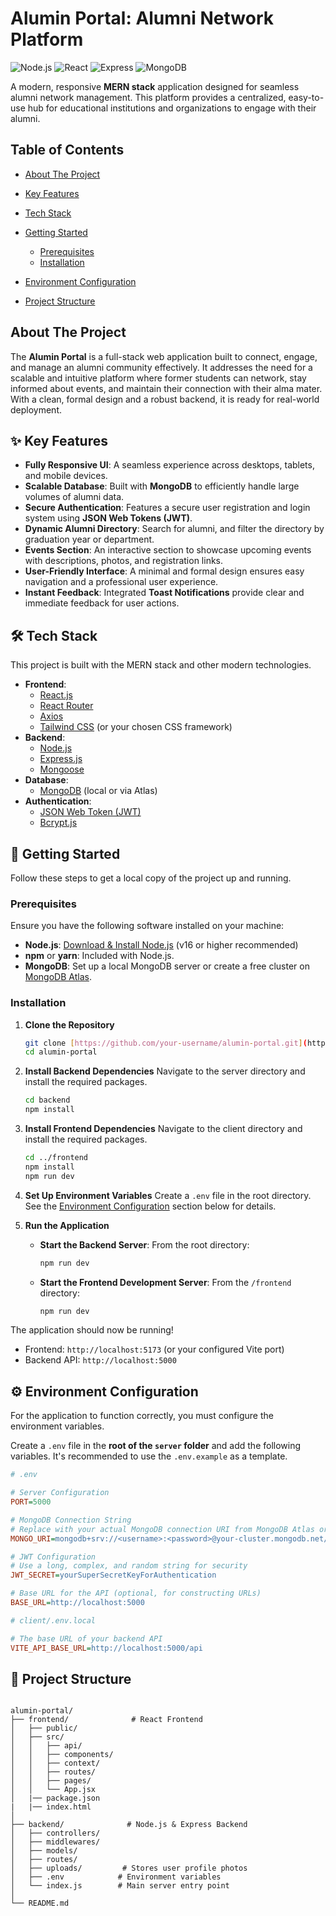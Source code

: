 # Alumin Portal: Alumni Network Platform


![Node.js](https://img.shields.io/badge/Node.js-18.x-339933?logo=node.dot.js)
![React](https://img.shields.io/badge/React-18.x-61DAFB?logo=react)
![Express](https://img.shields.io/badge/Express-4.x-000000?logo=express)
![MongoDB](https://img.shields.io/badge/MongoDB-6.x-47A248?logo=mongodb)

A modern, responsive **MERN stack** application designed for seamless alumni network management. This platform provides a centralized, easy-to-use hub for educational institutions and organizations to engage with their alumni.

## Table of Contents

- [About The Project](#about-the-project)
- [Key Features](#-key-features)
- [Tech Stack](#-tech-stack)

- [Getting Started](#-getting-started)
  - [Prerequisites](#prerequisites)
  - [Installation](#installation)
- [Environment Configuration](#-environment-configuration)
- [Project Structure](#-project-structure)


## About The Project

The **Alumin Portal** is a full-stack web application built to connect, engage, and manage an alumni community effectively. It addresses the need for a scalable and intuitive platform where former students can network, stay informed about events, and maintain their connection with their alma mater. With a clean, formal design and a robust backend, it is ready for real-world deployment.

## ✨ Key Features

-   **Fully Responsive UI**: A seamless experience across desktops, tablets, and mobile devices.
-   **Scalable Database**: Built with **MongoDB** to efficiently handle large volumes of alumni data.
-   **Secure Authentication**: Features a secure user registration and login system using **JSON Web Tokens (JWT)**.
-   **Dynamic Alumni Directory**: Search for alumni, and filter the directory by graduation year or department.
-   **Events Section**: An interactive section to showcase upcoming events with descriptions, photos, and registration links.
-   **User-Friendly Interface**: A minimal and formal design ensures easy navigation and a professional user experience.
-   **Instant Feedback**: Integrated **Toast Notifications** provide clear and immediate feedback for user actions.

## 🛠️ Tech Stack

This project is built with the MERN stack and other modern technologies.

-   **Frontend**:
    -   [React.js](https://reactjs.org/)
    -   [React Router](https://reactrouter.com/)
    -   [Axios](https://axios-http.com/)
    -   [Tailwind CSS](https://tailwindcss.com/) (or your chosen CSS framework)
-   **Backend**:
    -   [Node.js](https://nodejs.org/)
    -   [Express.js](https://expressjs.com/)
    -   [Mongoose](https://mongoosejs.com/)
-   **Database**:
    -   [MongoDB](https://www.mongodb.com/) (local or via Atlas)
-   **Authentication**:
    -   [JSON Web Token (JWT)](https://jwt.io/)
    -   [Bcrypt.js](https://www.npmjs.com/package/bcryptjs)

## 🚀 Getting Started

Follow these steps to get a local copy of the project up and running.

### Prerequisites

Ensure you have the following software installed on your machine:

-   **Node.js**: [Download & Install Node.js](https://nodejs.org/en/download/) (v16 or higher recommended)
-   **npm** or **yarn**: Included with Node.js.
-   **MongoDB**: Set up a local MongoDB server or create a free cluster on [MongoDB Atlas](https://www.mongodb.com/cloud/atlas).

### Installation

1.  **Clone the Repository**
    ```sh
    git clone [https://github.com/your-username/alumin-portal.git](https://github.com/your-username/alumin-portal.git)
    cd alumin-portal
    ```

2.  **Install Backend Dependencies**
    Navigate to the server directory and install the required packages.
    ```sh
    cd backend
    npm install
    ```

3.  **Install Frontend Dependencies**
    Navigate to the client directory and install the required packages.
    ```sh
    cd ../frontend
    npm install
    npm run dev
    ```

4.  **Set Up Environment Variables**
    Create a `.env` file in the root directory. See the [Environment Configuration](#-environment-configuration) section below for details.

5.  **Run the Application**
    -   **Start the Backend Server**: From the root directory:
        ```sh
        npm run dev
        ```
    -   **Start the Frontend Development Server**: From the `/frontend` directory:
        ```sh
        npm run dev
        ```

The application should now be running!
-   Frontend: `http://localhost:5173` (or your configured Vite port)
-   Backend API: `http://localhost:5000`

## ⚙️ Environment Configuration

For the application to function correctly, you must configure the environment variables.

Create a `.env` file in the **root of the `server` folder** and add the following variables. It's recommended to use the `.env.example` as a template.

```ini
# .env

# Server Configuration
PORT=5000

# MongoDB Connection String
# Replace with your actual MongoDB connection URI from MongoDB Atlas or your local instance
MONGO_URI=mongodb+srv://<username>:<password>@your-cluster.mongodb.net/your-database-name

# JWT Configuration
# Use a long, complex, and random string for security
JWT_SECRET=yourSuperSecretKeyForAuthentication

# Base URL for the API (optional, for constructing URLs)
BASE_URL=http://localhost:5000

# client/.env.local

# The base URL of your backend API
VITE_API_BASE_URL=http://localhost:5000/api

```
## 📂 Project Structure
```

alumin-portal/
├── frontend/              # React Frontend
│   ├── public/
│   ├── src/
│   │   ├── api/
│   │   ├── components/
│   │   ├── context/
│   │   ├── routes/
│   │   ├── pages/
│   │   └── App.jsx
│   |── package.json
|   |── index.html
│
├── backend/              # Node.js & Express Backend
│   ├── controllers/
│   ├── middlewares/
│   ├── models/
│   ├── routes/
│   ├── uploads/         # Stores user profile photos
│   ├── .env            # Environment variables
│   └── index.js        # Main server entry point
│
└── README.md

```
